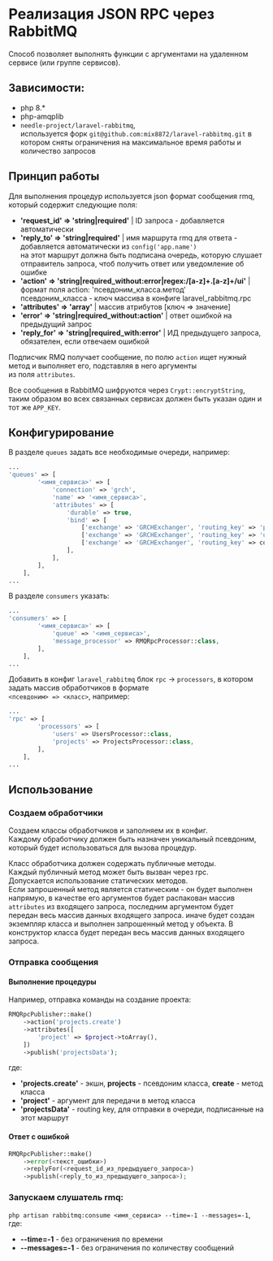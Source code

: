 # Реализация JSON RPC через RabbitMQ

Способ позволяет выполнять функции с аргументами на удаленном сервисе (или группе сервисов).

## Зависимости:
- php 8.*
- php-amqplib
- `needle-project/laravel-rabbitmq`,  
    используется форк `git@github.com:mix8872/laravel-rabbitmq.git` в котором сняты ограничения 
    на максимальное время работы и количество запросов

## Принцип работы
Для выполнения процедур используется json формат сообщения rmq, который содержит следующие поля:
- **'request_id' => 'string|required'** | ID запроса - добавляется автоматически
- **'reply_to' => 'string|required'** | имя маршрута rmq для ответа - добавляется автоматически из `config('app.name')`  
  на этот маршрут должна быть подписана очередь, которую слушает отправитель запроса, чтоб получить ответ или уведомление об ошибке
- **'action' => 'string|required_without:error|regex:/[a-z]+\.[a-z]+/ui'** | формат поля action: 'псевдоним_класса.метод'  
  псевдоним_класса - ключ массива в конфиге laravel_rabbitmq.rpc
- **'attributes' => 'array'** | массив атрибутов [ключ => значение]
- **'error' => 'string|required_without:action'** | ответ ошибкой на предыдущий запрос
- **'reply_for' => 'string|required_with:error'** | ИД предыдущего запроса, обязателен, если отвечаем ошибкой

Подписчик RMQ получает сообщение, по полю `action` ищет нужный метод и выполняет его, подставляя в него аргументы  
из поля `attributes`.

Все сообщения в RabbitMQ шифруются через `Crypt::encryptString`, таким образом во всех связанных сервисах 
должен быть указан один и тот же `APP_KEY`.

## Конфигурирование
В разделе `queues` задать все необходимые очереди, например:
```php
...
'queues' => [
        '<имя_сервиса>' => [
            'connection' => 'grch',
            'name' => '<имя_сервиса>',
            'attributes' => [
                'durable' => true,
                'bind' => [
                    ['exchange' => 'GRCHExchanger', 'routing_key' => 'projectsData'], // подписываем очередь на обновления проектов
                    ['exchange' => 'GRCHExchanger', 'routing_key' => 'usersData'], // подписываем очередь на обновления пользователей
                    ['exchange' => 'GRCHExchanger', 'routing_key' => config('app.name')], // собственная очередь сервиса
                ],
            ],
        ],
    ],
...
```

В разделе `consumers` указать:
```php
...
'consumers' => [
        '<имя_сервиса>' => [
            'queue' => '<имя_сервиса>',
            'message_processor' => RMQRpcProcessor::class,
        ],
    ],
...
```

Добавить в конфиг `laravel_rabbitmq` блок `rpc` -> `processors`, в котором задать массив обработчиков в формате  
`<псевдоним> => <класс>`, например:
```php
...
'rpc' => [
        'processors' => [
            'users' => UsersProcessor::class,
            'projects' => ProjectsProcessor::class,
        ],
    ],
...
```

## Использование

### Создаем обработчики
Создаем классы обработчиков и заполняем их в конфиг.  
Каждому обработчику должен быть назначен уникальный псевдоним, который будет использоваться для вызова процедур.

Класс обработчика должен содержать публичные методы.  
Каждый публичный метод может быть вызван через rpc.  
Допускается использование статических методов.  
Если запрошенный метод является статическим - он будет выполнен напрямую, 
в качестве его аргументов будет распакован массив `attributes` из входящего запроса, 
последним аргументом будет передан весь массив данных входящего запроса.
иначе будет создан экземпляр класса и выполнен запрошенный метод у объекта. В конструктор класса будет передан весь массив данных входящего запроса.

### Отправка сообщения

#### Выполнение процедуры
Например, отправка команды на создание проекта:
```php
RMQRpcPublisher::make()
    ->action('projects.create')
    ->attributes([
        'project' => $project->toArray(),
    ])
    ->publish('projectsData');
```
где:
- **'projects.create'** - экшн, **projects** - псевдоним класса, **create** - метод класса
- **'project'** - аргумент для передачи в метод класса
- **'projectsData'** - routing key, для отправки в очереди, подписанные на этот маршрут

#### Ответ с ошибкой
```php
RMQRpcPublisher::make()
    ->error(<текст_ошибки>)
    ->replyFor(<request_id_из_предыдущего_запроса>)
    ->publish(<reply_to_из_предыдущего_запроса>);
```

### Запускаем слушатель rmq: 
`php artisan rabbitmq:consume <имя_сервиса> --time=-1 --messages=-1`, где:
+ **--time=-1** - без ограничения по времени
+ **--messages=-1** - без ограничения по количеству сообщений


